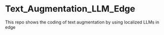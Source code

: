 # Text_Augmentation_LLM_Edge
This repo shows the coding of text augmentation by using localized LLMs in edge
